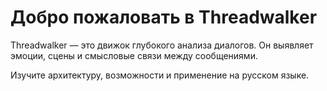 # Добро пожаловать в Threadwalker

Threadwalker — это движок глубокого анализа диалогов. Он выявляет эмоции, сцены и смысловые связи между сообщениями.

Изучите архитектуру, возможности и применение на русском языке.
